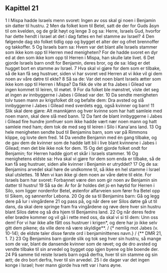 ## Kapittel 21

1 I Mispa hadde Israels menn svoret: Ingen av oss skal gi noen i Benjamin sin datter til hustru.
2 Men da folket kom til Betel, satt de der for Guds åsyn til om kvelden, og de gråt høyt og lenge
3 og sa: Herre, Israels Gud, hvorfor har dette hendt i Israel at det i dag fattes en hel stamme av Israel?
4 Den følgende dag sto folket tidlig opp og bygget et alter der og ofret brennoffer og takkoffer.
5 Og Israels barn sa: Hvem var det blant alle Israels stammer som ikke kom opp til Herren med menigheten? For de hadde svoret en dyr ed at den som ikke kom opp til Herren i Mispa, han skulle late livet.
6 Det gjorde Israels barn ondt for Benjamin, deres bror, og de sa: Idag er det hugget bort en stamme av Israel.
7 Hva skal vi gjøre for dem som er tilbake, så de kan få seg hustruer, siden vi har svoret ved Herren at vi ikke vil gi dem noen av våre døtre til ekte?
8 Så sa de: Var det noen blant Israels ætter som ikke kom opp til Herren i Mispa? Da fikk de vite at fra Jabes i Gilead var ingen kommet til leiren, til møtet.
9 For da folket ble mønstret, viste det seg at ingen av innbyggerne i Jabes i Gilead var der.
10 Da sendte menigheten tolv tusen mann av krigsfolket dit og befalte dem: Dra avsted og slå innbyggerne i Jabes i Gilead med sverdets egg, også kvinner og barn!
11 Slik skal dere gjøre: Alt mannkjønn og hver kvinne som har hatt samleie med noen mann, skal dere slå med bann.
12 Da fant de blant innbyggerne i Jabes i Gilead fire hundre jomfruer som ikke hadde vært nær noen mann og hatt samleie med ham; dem tok de med seg til leiren i Silo i Kana'ans land.
13 Og hele menigheten sendte bud til Benjamins barn, som var på Rimmons klippe, og lovte dem fred.
14 Da vendte Benjamin med én gang tilbake, og de gav dem de kvinner som de hadde latt bli i live blant kvinnene i Jabes i Gilead; men det ble ikke nok for dem.
15 Og det gjorde folket ondt for Benjamin; for Herren hadde gjort et skår i Israels stammer.
16 Og menighetens eldste sa: Hva skal vi gjøre for dem som enda er tilbake, så de kan få seg hustruer, siden alle kvinner i Benjamin er utryddet?
17 Og de sa: Benjamins arvedel skal høre de undkomne til, så ikke en hel stamme i Israel skal utslettes.
18 Men vi kan ikke gi dem noen av våre døtre til ekte. For Israels barn har svoret: Forbannet være den som gir noen av Benjamin sin datter til hustru!
19 Så sa de: År for år holdes det jo en høytid for Herren i Silo, som ligger nordenfor Betel, østenfor alfarveien som fører fra Betel opp til Sikem, og sønnenfor Lebona.
20 Og de sa til Benjamins barn: Gå og legg dere på lur i vingårdene
21 og pass på, og når dere ser Silos døtre gå ut til dans, da skal dere springe fram fra vingårdene og røve dere hver sin hustru blant Silos døtre og så dra hjem til Benjamins land.
22 Og når deres fedre eller brødre kommer og vil gå i rette med oss, da skal vi si til dem: Unn oss dem! For vi har ikke alle fått oss hustruer i krigen*, og dere har jo ikke selv gitt dem pikene; da ville dere nå være skyldige**. / {* nemlig mot Jabes (v. 10-14); de eldste taler disse første ord i benjaminittenes navn.} / {** DMR 21, 1. 7.}
23 Og Benjamins barn gjorde slik og tok seg hver sin hustru, så mange som de var, blant de dansende kvinner som de røvet; og de dro avsted og vendte tilbake til sin arvedel og bygget opp igjen byene og ble boende der.
24 På samme tid reiste Israels barn også derfra, hver til sin stamme og sin ætt; de dro bort derfra, hver til sin arvedel.
25 I de dager var det ingen konge i Israel; hver mann gjorde hva rett var i hans øyne.
